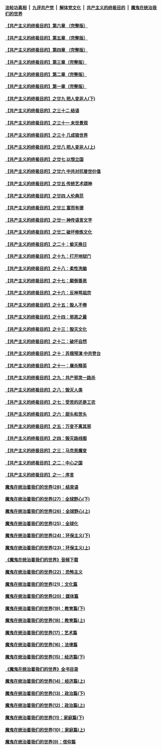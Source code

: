 

####  [法轮功真相](../../../../basic/blob/master/README.md?t=07071031) &nbsp;|&nbsp; [九评共产党](../../../../9ping.md/blob/master/README.md?t=07071031) &nbsp;|&nbsp; [解体党文化](../../../../jtdwh.md/blob/master/README.md?t=07071031)  &nbsp;|&nbsp; [共产主义的终极目的](../../../../gczydzjmd.md/blob/master/README.md?t=07071031) &nbsp;|&nbsp; [魔鬼在统治我们的世界](../../../../mgztzwmdsj.md/blob/master/README.md?t=07071031) 

#### [【共产主义的终极目的】第六章 （完整版）](../pages/nsc422/n11428913.md?t=07071031) 

#### [【共产主义的终极目的】第五章 （完整版）](../pages/nsc422/n11428912.md?t=07071031) 

#### [【共产主义的终极目的】第四章 （完整版）](../pages/nsc422/n11428907.md?t=07071031) 

#### [【共产主义的终极目的】第三章（完整版）](../pages/nsc422/n11428848.md?t=07071031) 

#### [【共产主义的终极目的】第二章（完整版）](../pages/nsc422/n11428831.md?t=07071031) 

#### [【共产主义的终极目的】第一章（完整版）](../pages/nsc422/n11417651.md?t=07071031) 

#### [【共产主义的终极目的】之廿九 把人变非人(下)](../pages/nsc422/n11344140.md?t=07071031) 

#### [【共产主义的终极目的】之三十二 结语](../pages/nsc422/n11360535.md?t=07071031) 

#### [【共产主义的终极目的】之三十一 末世景观](../pages/nsc422/n11351129.md?t=07071031) 

#### [【共产主义的终极目的】之三十 几成狼世界](../pages/nsc422/n11348280.md?t=07071031) 

#### [【共产主义的终极目的】之廿八 把人变非人(上)](../pages/nsc422/n11340492.md?t=07071031) 

#### [【共产主义的终极目的】之廿七 以恨立国](../pages/nsc422/n11336944.md?t=07071031) 

#### [【共产主义的终极目的】之廿六 中共对抗普世价值](../pages/nsc422/n11324785.md?t=07071031) 

#### [【共产主义的终极目的】之廿五 传统艺术颂神](../pages/nsc422/n11296396.md?t=07071031) 

#### [【共产主义的终极目的】之廿四 人伦典范](../pages/nsc422/n11296397.md?t=07071031) 

#### [【共产主义的终极目的】之廿三 富而有德](../pages/nsc422/n11283598.md?t=07071031) 

#### [【共产主义的终极目的】之廿一 神传语言文字](../pages/nsc422/n11263265.md?t=07071031) 

#### [【共产主义的终极目的】之廿二 破坏修炼文化](../pages/nsc422/n11245728.md?t=07071031) 

#### [【共产主义的终极目的】之二十：偷天换日](../pages/nsc422/n11238846.md?t=07071031) 

#### [【共产主义的终极目的】之十九：打开地狱门](../pages/nsc422/n11206376.md?t=07071031) 

#### [【共产主义的终极目的】之十八：柔性洗脑](../pages/nsc422/n11199994.md?t=07071031) 

#### [【共产主义的终极目的】之十七：颠倒善恶](../pages/nsc422/n11179782.md?t=07071031) 

#### [【共产主义的终极目的】之十六：反神骂祖宗](../pages/nsc422/n11166798.md?t=07071031) 

#### [【共产主义的终极目的】之十五：毁人不倦](../pages/nsc422/n11166792.md?t=07071031) 

#### [【共产主义的终极目的】之十四：邪恶之最](../pages/nsc422/n11150249.md?t=07071031) 

#### [【共产主义的终极目的】之十三：毁灭文化](../pages/nsc422/n11135227.md?t=07071031) 

#### [【共产主义的终极目的】之十二：破坏自然](../pages/nsc422/n11135214.md?t=07071031) 

#### [【共产主义的终极目的】之十：苏俄预演 中共登台](../pages/nsc422/n11118424.md?t=07071031) 

#### [【共产主义的终极目的】之十一：屠杀精英](../pages/nsc422/n11118442.md?t=07071031) 

#### [【共产主义的终极目的】之九：共产邪灵一路杀](../pages/nsc422/n11114139.md?t=07071031) 

#### [【共产主义的终极目的】之八：毁灭人类](../pages/nsc422/n11108503.md?t=07071031) 

#### [【共产主义的终极目的】之七：受苦的还是工农](../pages/nsc422/n11101809.md?t=07071031) 

#### [【共产主义的终极目的】之六：甜头和苦头](../pages/nsc422/n11096971.md?t=07071031) 

#### [【共产主义的终极目的】之五：万变不离其邪](../pages/nsc422/n11091285.md?t=07071031) 

#### [【共产主义的终极目的】之四：毁灭路线图](../pages/nsc422/n11086284.md?t=07071031) 

#### [【共产主义的终极目的】之三：马克思魔变](../pages/nsc422/n11061941.md?t=07071031) 

#### [【共产主义的终极目的】之二：中心之国](../pages/nsc422/n11047728.md?t=07071031) 

#### [【共产主义的终极目的】之一：序言](../pages/nsc422/n11086077.md?t=07071031) 

#### [魔鬼在统治着我们的世界(28)：结束语](../pages/nsc422/n10936246.md?t=07071031) 

#### [魔鬼在统治着我们的世界(27)：全球野心(下)](../pages/nsc422/n10928319.md?t=07071031) 

#### [魔鬼在统治着我们的世界(26)：全球野心(上)](../pages/nsc422/n10900318.md?t=07071031) 

#### [魔鬼在统治着我们的世界(25)：全球化](../pages/nsc422/n10788205.md?t=07071031) 

#### [魔鬼在统治着我们的世界(24)：环保主义(下)](../pages/nsc422/n10695307.md?t=07071031) 

#### [魔鬼在统治着我们的世界(23)：环保主义(上)](../pages/nsc422/n10688613.md?t=07071031) 

#### [《魔鬼在统治着我们的世界》音频下载](../pages/nsc422/n10635553.md?t=07071031) 

#### [魔鬼在统治着我们的世界(22)：恐怖主义](../pages/nsc422/n10614727.md?t=07071031) 

#### [魔鬼在统治着我们的世界(21)：文化篇](../pages/nsc422/n10597706.md?t=07071031) 

#### [魔鬼在统治着我们的世界(20)：媒体篇](../pages/nsc422/n10586579.md?t=07071031) 

#### [魔鬼在统治着我们的世界(19)：教育篇(下)](../pages/nsc422/n10564808.md?t=07071031) 

#### [魔鬼在统治着我们的世界(18)：教育篇(上)](../pages/nsc422/n10526970.md?t=07071031) 

#### [魔鬼在统治着我们的世界(17)：艺术篇](../pages/nsc422/n10499093.md?t=07071031) 

#### [魔鬼在统治着我们的世界(16)：法律篇](../pages/nsc422/n10485969.md?t=07071031) 

#### [魔鬼在统治着我们的世界(15)：经济篇(下)](../pages/nsc422/n10469975.md?t=07071031) 

#### [《魔鬼在统治着我们的世界》全书目录](../pages/nsc422/n10464261.md?t=07071031) 

#### [魔鬼在统治着我们的世界(14)：经济篇(上)](../pages/nsc422/n10457370.md?t=07071031) 

#### [魔鬼在统治着我们的世界(13)：政治篇(下)](../pages/nsc422/n10448270.md?t=07071031) 

#### [魔鬼在统治着我们的世界(12)：政治篇(上)](../pages/nsc422/n10444576.md?t=07071031) 

#### [魔鬼在统治着我们的世界(11)：家庭篇(下)](../pages/nsc422/n10440961.md?t=07071031) 

#### [魔鬼在统治着我们的世界(10)：家庭篇(上)](../pages/nsc422/n10435448.md?t=07071031) 

#### [魔鬼在统治着我们的世界(9)：信仰篇](../pages/nsc422/n10432159.md?t=07071031) 

